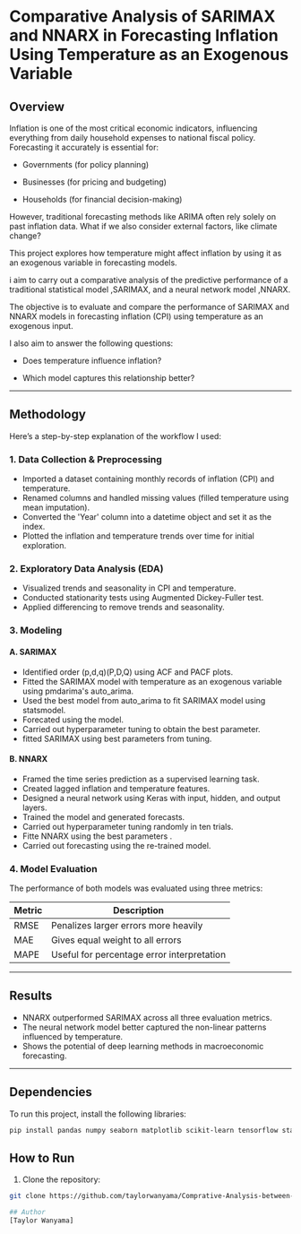 # Comparative Analysis of SARIMAX and NNARX in Forecasting Inflation Using Temperature as an Exogenous Variable
## Overview
Inflation is one of the most critical economic indicators, influencing everything from daily household expenses to national fiscal policy. Forecasting it accurately is essential for:

- Governments (for policy planning)

- Businesses (for pricing and budgeting)

- Households (for financial decision-making)

However, traditional forecasting methods like ARIMA often rely solely on past inflation data. What if we also consider external factors, like climate change?

This project explores how temperature might affect inflation by using it as an exogenous variable in forecasting models.

i aim to carry out a comparative analysis of the predictive performance of a traditional statistical model ,SARIMAX, and a neural network model ,NNARX.

The objective is to evaluate and compare the performance of SARIMAX and NNARX models in forecasting inflation (CPI) using temperature as an exogenous input.

I also aim to answer the following questions:

- Does temperature influence inflation?

- Which model captures this relationship better?


---

## Methodology

Here’s a step-by-step explanation of the workflow I used:

### 1. Data Collection & Preprocessing
- Imported a dataset containing monthly records of inflation (CPI) and temperature.
- Renamed columns and handled missing values (filled temperature using mean imputation).
- Converted the 'Year' column into a datetime object and set it as the index.
- Plotted the inflation and temperature trends over time for initial exploration.

### 2. Exploratory Data Analysis (EDA)
- Visualized trends and seasonality in CPI and temperature.
- Conducted stationarity tests using Augmented Dickey-Fuller test.
- Applied differencing to remove trends and seasonality.

### 3. Modeling

#### A. SARIMAX
- Identified order (p,d,q)(P,D,Q) using ACF and PACF plots.
- Fitted the SARIMAX model with temperature as an exogenous variable using pmdarima's auto_arima.
- Used the best model from auto_arima to fit SARIMAX model using statsmodel.  
- Forecated using the model.
- Carried out hyperparameter tuning to obtain the best parameter.
- fitted SARIMAX using best parameters from tuning.

#### B. NNARX
- Framed the time series prediction as a supervised learning task.
- Created lagged inflation and temperature features.
- Designed a neural network using Keras with input, hidden, and output layers.
- Trained the model and generated forecasts.
- Carried out hyperparameter tuning randomly in ten trials.
- Fitte NNARX using the best parameters .
- Carried out forecasting using the re-trained model.

### 4. Model Evaluation

The performance of both models was evaluated using three metrics:

| Metric | Description |
|--------|-------------|
| RMSE   | Penalizes larger errors more heavily |
| MAE    | Gives equal weight to all errors |
| MAPE   | Useful for percentage error interpretation |

---

## Results

- NNARX outperformed SARIMAX across all three evaluation metrics.
- The neural network model better captured the non-linear patterns influenced by temperature.
- Shows the potential of deep learning methods in macroeconomic forecasting.

---

## Dependencies

To run this project, install the following libraries:

```bash
pip install pandas numpy seaborn matplotlib scikit-learn tensorflow statsmodel pmdarima keras itertools
```

## How to Run

1. Clone the repository:

```bash
git clone https://github.com/taylorwanyama/Comprative-Analysis-between-SARIMAX-and-NNARX-Model-in-Forecasting-Inflation-using-Temperature./edit/main/README.md

## Author
[Taylor Wanyama] 
